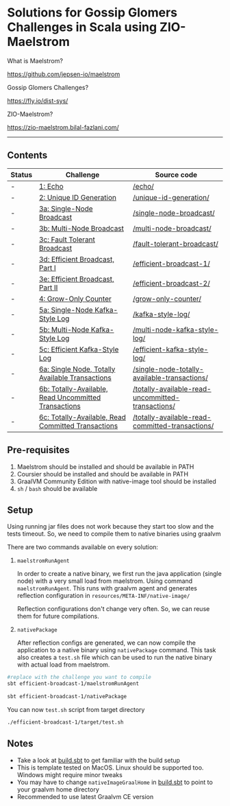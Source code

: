 # Solutions for Gossip Glomers Challenges in Scala using ZIO-Maelstrom

What is Maelstrom?

https://github.com/jepsen-io/maelstrom

Gossip Glomers Challenges?

https://fly.io/dist-sys/

ZIO-Maelstrom?

https://zio-maelstrom.bilal-fazlani.com/

---

## Contents

| Status | Challenge                                                                           | Source code                                                                                                                         |
| ------ | ----------------------------------------------------------------------------------- | ----------------------------------------------------------------------------------------------------------------------------------- |
| -      | [1: Echo](https://fly.io/dist-sys/1/)                                               | [/echo/](/echo/src/main/scala/gossipGlomers/)                                                                                       |
| -      | [2: Unique ID Generation](https://fly.io/dist-sys/2/)                               | [/unique-id-generation/](/unique-id-generation/src/main/scala/gossipGlomers/)                                                       |
| -      | [3a: Single-Node Broadcast](https://fly.io/dist-sys/3a/)                            | [/single-node-broadcast/](/single-node-broadcast/src/main/scala/gossipGlomers/)                                                     |
| -      | [3b: Multi-Node Broadcast](https://fly.io/dist-sys/3b/)                             | [/multi-node-broadcast/](/multi-node-broadcast/src/main/scala/gossipGlomers/)                                                       |
| -      | [3c: Fault Tolerant Broadcast](https://fly.io/dist-sys/3c/)                         | [/fault-tolerant-broadcast/](/fault-tolerant-broadcast/src/main/scala/gossipGlomers/)                                               |
| -      | [3d: Efficient Broadcast, Part I](https://fly.io/dist-sys/3d/)                      | [/efficient-broadcast-1/](/efficient-broadcast-1/src/main/scala/gossipGlomers/)                                                     |
| -      | [3e: Efficient Broadcast, Part II](https://fly.io/dist-sys/3e/)                     | [/efficient-broadcast-2/](/efficient-broadcast-2/src/main/scala/gossipGlomers/)                                                     |
| -      | [4: Grow-Only Counter](https://fly.io/dist-sys/4/)                                  | [/grow-only-counter/](/grow-only-counter/src/main/scala/gossipGlomers/)                                                             |
| -      | [5a: Single-Node Kafka-Style Log](https://fly.io/dist-sys/5a/)                      | [/kafka-style-log/](/kafka-style-log/src/main/scala/gossipGlomers/)                                                                 |
| -      | [5b: Multi-Node Kafka-Style Log](https://fly.io/dist-sys/5b/)                       | [/multi-node-kafka-style-log/](/multi-node-kafka-style-log/src/main/scala/gossipGlomers/)                                           |
| -      | [5c: Efficient Kafka-Style Log](https://fly.io/dist-sys/5c/)                        | [/efficient-kafka-style-log/](/efficient-kafka-style-log/src/main/scala/gossipGlomers/)                                             |
| -      | [6a: Single Node, Totally Available Transactions](https://fly.io/dist-sys/6a/)      | [/single-node-totally-available-transactions/](/single-node-totally-available-transactions/src/main/scala/gossipGlomers/)           |
| -      | [6b: Totally-Available, Read Uncommitted Transactions](https://fly.io/dist-sys/6b/) | [/totally-available-read-uncommitted-transactions/](/totally-available-read-uncommitted-transactions/src/main/scala/gossipGlomers/) |
| -      | [6c: Totally-Available, Read Committed Transactions](https://fly.io/dist-sys/6c/)   | [/totally-available-read-committed-transactions/](/totally-available-read-committed-transactions/src/main/scala/gossipGlomers/)     |

## Pre-requisites

1. Maelstrom should be installed and should be available in PATH
2. Coursier should be installed and should be available in PATH
3. GraalVM Community Edition with native-image tool should be installed
4. `sh` / `bash` should be available

## Setup

Using running jar files does not work because they start too slow and the tests timeout. 
So, we need to compile them to native binaries using graalvm

There are two commands available on every solution:

1. `maelstromRunAgent`

    In order to create a native binary, we first run the java application (single node) with a very small load from maelstrom. Using command `maelstromRunAgent`.
    This runs with graalvm agent and generates reflection configuration in `resources/META-INF/native-image/`

    Reflection configurations don't change very often. So, we can reuse them for future compilations.

2. `nativePackage`

    After reflection configs are generated, we can now compile the application to a native binary using `nativePackage` command. This task also creates a `test.sh` file which can be used to run the native binary with actual load from maelstrom.

```bash
#replace with the challenge you want to compile
sbt efficient-broadcast-1/maelstromRunAgent
 
sbt efficient-broadcast-1/nativePackage
```

You can now `test.sh` script from target directory

```bash
./efficient-broadcast-1/target/test.sh
```

## Notes

- Take a look at [build.sbt](build.sbt) to get familiar with the build setup
- This is template tested on MacOS. Linux should be supported too. Windows might require minor tweaks
- You may have to change `nativeImageGraalHome` in [build.sbt](build.sbt) to point to your graalvm home directory
- Recommended to use latest Graalvm CE version